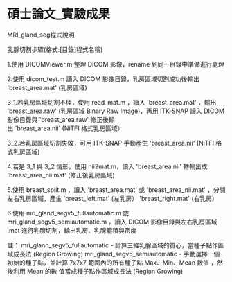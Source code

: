 # 碩士論文_實驗成果

MRI_gland_seg程式說明

乳腺切割步驟(格式:[目錄]程式名稱)

1.使用 DICOMViewer.m 整理 DICOM 影像，rename 到同一目錄中準備進行處理

2.使用 dicom_test.m 讀入 DICOM 影像目錄，乳房區域切割成功後輸出 'breast_area.mat' (乳房區域)

3_1.若乳房區域切割不佳，使用 read_mat.m ，讀入 'breast_area.mat' ，輸出 'breast_area.raw' (乳房區域 Binary Raw Image)，再用 ITK-SNAP 讀入 DICOM 影像目錄與 'breast_area.raw' 修正後輸  
出 'breast_area.nii' (NiTFI 格式乳房區域）

3_2.若乳房區域切割失敗，可用 ITK-SNAP 手動產生 'breast_area.nii' (NiTFI 格式乳房區域)

4.若是 3_1 與 3_2 情形，使用 nii2mat.m，讀入 'breast_area.nii' 轉輸出成 'breast_area_nii.mat' (修正後乳房區域)

5.使用 breast_split.m ，讀入 'breast_area.mat' 或 'breast_area_nii.mat' ，分開左右乳房區域，產生 'breast_left.mat' (左乳房） 'breast_right.mat' 
  (右乳房）

6.使用 mri_gland_segv5_fullautomatic.m 或 mri_gland_segv5_semiautomatic.m ，讀入 DICOM 影像目錄與左右乳房區域 .mat 進行乳腺切割，輸出乳房、乳腺體積與密度

註：
    mri_gland_segv5_fullautomatic - 計算三維乳腺區域的質心，當種子點作區域成長法 (Region Growing)
    mri_gland_segv5_semiautomatic - 手動選擇一個初始的種子點，並計算 7x7x7 範圍內的所有種子點 Max、Min、Mean 數值 ，然後利用 Mean 的數
                                    值當成種子點作區域成長法 (Region Growing)
